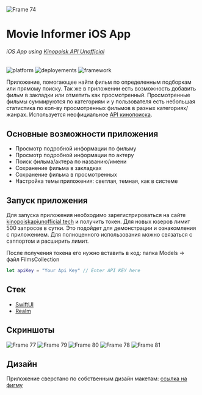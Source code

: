 ![Frame 74](https://user-images.githubusercontent.com/54122530/204860295-ea52b0f2-4e1c-46e3-ad58-0563e270b5da.png)
# Movie Informer iOS App
###### iOS App using [Kinopoisk API Unofficial](https://kinopoiskapiunofficial.tech/)

![platform](https://img.shields.io/badge/platform-iOS-%239542FF)
![deployements](https://img.shields.io/badge/minimum%20deployments-iOS%2015.0-%239542FF)
![framework](https://img.shields.io/badge/SwiftUI-100%25-%239542FF)

Приложение, помогающее найти фильм по определенным подборкам или прямому поиску. Так же в приложении есть возможность добавить фильм в закладки или отметить как просмотренный. Просмотренные фильмы суммируются по категориям и у пользователя есть небольшая статистика по кол-ву просмотренных фильмов в разных категориях/жанрах. Используется неофициальное [API кинопоиска](https://kinopoiskapiunofficial.tech/).

## Основные возможности приложения
+ Просмотр подробной информации по фильму
+ Просмотр подробной информации по актеру
+ Поиск фильма/актера по названию/имени
+ Сохранение фильма в закладках
+ Сохранение фильма в просмотренных
+ Настройка темы приложения: светлая, темная, как в системе

## Запуск приложения
Для запуска приложения необходимо зарегистрироваться на сайте [kinopoiskapiunofficial.tech](https://kinopoiskapiunofficial.tech/) и получить токен. Для новых юзеров лимит 500 запросов в сутки. Это подойдет для демонстрации и ознакомления с приложением. Для полноценного использования можно связаться с саппортом и расширить лимит.

После получения токена его нужно вставить в код: папка Models -> файл FilmsCollection

```swift
let apiKey = "Your Api Key" // Enter API KEY here
```

## Стек
+ [SwiftUI](https://developer.apple.com/xcode/swiftui/)
+ [Realm](https://realm.io/)

## Скриншоты
![Frame 77](https://user-images.githubusercontent.com/54122530/205040535-336e9c17-5348-43b2-862e-2827ec52209e.png)
![Frame 79](https://user-images.githubusercontent.com/54122530/205041219-2685be32-bf82-47e2-9f14-51b8d0301a56.png)
![Frame 80](https://user-images.githubusercontent.com/54122530/205042037-22551a42-0d76-4ce5-bdb2-4494317d1c19.png)
![Frame 78](https://user-images.githubusercontent.com/54122530/205042982-a73021d8-2255-48a3-a6df-e62ca6990e63.png)
![Frame 81](https://user-images.githubusercontent.com/54122530/205043505-8b6ddee8-8e5e-44cd-8c7b-3102d5e61ae5.png)

## Дизайн
Приложение сверстано по собственным дизайн макетам: [ссылка на фигму](https://www.figma.com/file/3IsGHzcDlXc9TsgY6L9vSr/Movie-Informer-App?node-id=0%3A1&t=BytGdKtWy1UXQPOM-1)
